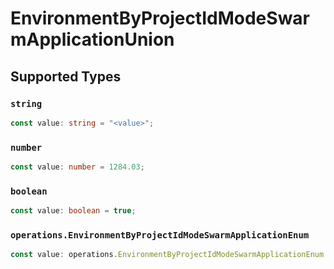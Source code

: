 # EnvironmentByProjectIdModeSwarmApplicationUnion


## Supported Types

### `string`

```typescript
const value: string = "<value>";
```

### `number`

```typescript
const value: number = 1284.03;
```

### `boolean`

```typescript
const value: boolean = true;
```

### `operations.EnvironmentByProjectIdModeSwarmApplicationEnum`

```typescript
const value: operations.EnvironmentByProjectIdModeSwarmApplicationEnum = "null";
```


